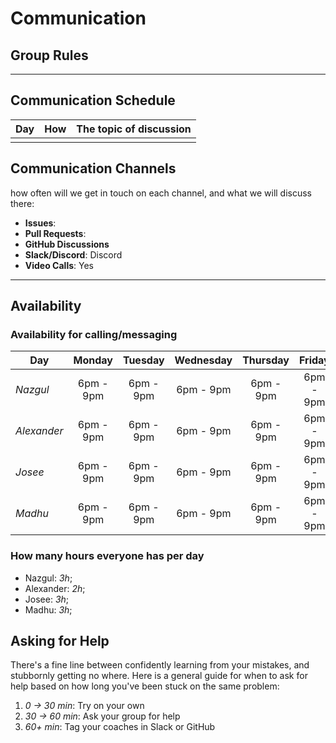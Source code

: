 # Communication

## Group Rules

<!-- any general rules you'd like to set for your group? -->

---

## Communication Schedule

| Day | How | The topic of discussion |
| --- | :-: | ----------------------- |
|     |     |                         |

## Communication Channels

how often will we get in touch on each channel, and what we will discuss there:

- **Issues**:
- **Pull Requests**:
- **GitHub Discussions**
- **Slack/Discord**: Discord
- **Video Calls**: Yes

---

## Availability

### Availability for calling/messaging

| Day      |   Monday   |  Tuesday   | Wednesday  |  Thursday  |   Friday   |  Saturday   |   Sunday    |
| -------- | :--------: | :--------: | :--------: | :--------: | :--------: | :---------: | :---------: |
| _Nazgul_  | 6pm - 9pm  | 6pm - 9pm  | 6pm - 9pm  | 6pm - 9pm  | 6pm - 9pm  |  6pm - 9pm  |  6pm - 9pm  |
| _Alexander_  | 6pm - 9pm| 6pm - 9pm| 6pm - 9pm | 6pm - 9pm | 6pm - 9pm | 6pm - 9pm | 6pm - 9pm |
| _Josee_    | 6pm - 9pm| 6pm - 9pm | 6pm - 9pm | 6pm - 9pm | 6pm - 9pm| 6pm - 9pm | 6pm - 9pm|
| _Madhu_ | 6pm - 9pm| 6pm - 9pm| 6pm - 9pm | 6pm - 9pm | 6pm - 9pm | 6pm - 9pm  | 6pm - 9pm |

### How many hours everyone has per day

- Nazgul: _3h_;
- Alexander: _2h_;
- Josee: _3h_;
- Madhu: _3h_; 

## Asking for Help

There's a fine line between confidently learning from your mistakes, and
stubbornly getting no where. Here is a general guide for when to ask for help
based on how long you've been stuck on the same problem:

1. _0 -> 30 min_: Try on your own
2. _30 -> 60 min_: Ask your group for help
3. _60+ min_: Tag your coaches in Slack or GitHub